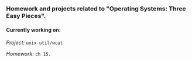 ### Homework and projects related to "Operating Systems: Three Easy Pieces".

#### Currently working on:
_Project:_ `unix-util/wcat`
  
_Homework:_ `ch 15.`